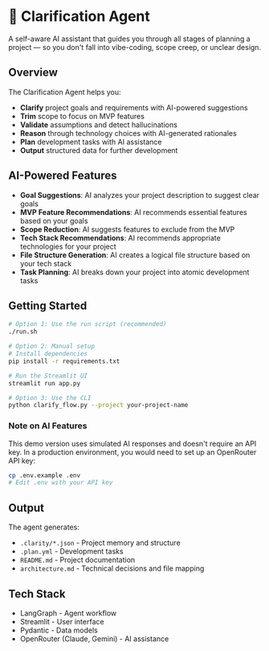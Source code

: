 # 🧠 Clarification Agent

A self-aware AI assistant that guides you through all stages of planning a project — so you don't fall into vibe-coding, scope creep, or unclear design.

## Overview

The Clarification Agent helps you:
- **Clarify** project goals and requirements with AI-powered suggestions
- **Trim** scope to focus on MVP features
- **Validate** assumptions and detect hallucinations
- **Reason** through technology choices with AI-generated rationales
- **Plan** development tasks with AI assistance
- **Output** structured data for further development

## AI-Powered Features

- **Goal Suggestions**: AI analyzes your project description to suggest clear goals
- **MVP Feature Recommendations**: AI recommends essential features based on your goals
- **Scope Reduction**: AI suggests features to exclude from the MVP
- **Tech Stack Recommendations**: AI recommends appropriate technologies for your project
- **File Structure Generation**: AI creates a logical file structure based on your tech stack
- **Task Planning**: AI breaks down your project into atomic development tasks

## Getting Started

```bash
# Option 1: Use the run script (recommended)
./run.sh

# Option 2: Manual setup
# Install dependencies
pip install -r requirements.txt

# Run the Streamlit UI
streamlit run app.py

# Option 3: Use the CLI
python clarify_flow.py --project your-project-name
```

### Note on AI Features

This demo version uses simulated AI responses and doesn't require an API key. In a production environment, you would need to set up an OpenRouter API key:

```bash
cp .env.example .env
# Edit .env with your API key
```

## Output

The agent generates:
- `.clarity/*.json` - Project memory and structure
- `.plan.yml` - Development tasks
- `README.md` - Project documentation
- `architecture.md` - Technical decisions and file mapping

## Tech Stack

- LangGraph - Agent workflow
- Streamlit - User interface
- Pydantic - Data models
- OpenRouter (Claude, Gemini) - AI assistance